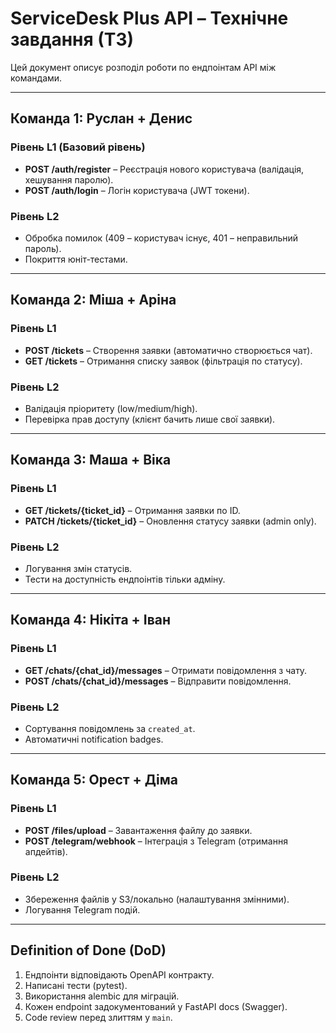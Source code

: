 
# ServiceDesk Plus API – Технічне завдання (ТЗ)

Цей документ описує розподіл роботи по ендпоінтам API між командами.

---

## Команда 1: Руслан + Денис
### Рівень L1 (Базовий рівень)
- **POST /auth/register** – Реєстрація нового користувача (валідація, хешування паролю).
- **POST /auth/login** – Логін користувача (JWT токени).

### Рівень L2
- Обробка помилок (409 – користувач існує, 401 – неправильний пароль).
- Покриття юніт-тестами.

---

## Команда 2: Міша + Аріна
### Рівень L1
- **POST /tickets** – Створення заявки (автоматично створюється чат).
- **GET /tickets** – Отримання списку заявок (фільтрація по статусу).

### Рівень L2
- Валідація пріоритету (low/medium/high).
- Перевірка прав доступу (клієнт бачить лише свої заявки).

---

## Команда 3: Маша + Віка
### Рівень L1
- **GET /tickets/{ticket_id}** – Отримання заявки по ID.
- **PATCH /tickets/{ticket_id}** – Оновлення статусу заявки (admin only).

### Рівень L2
- Логування змін статусів.
- Тести на доступність ендпоінтів тільки адміну.

---

## Команда 4: Нікіта + Іван
### Рівень L1
- **GET /chats/{chat_id}/messages** – Отримати повідомлення з чату.
- **POST /chats/{chat_id}/messages** – Відправити повідомлення.

### Рівень L2
- Сортування повідомлень за `created_at`.
- Автоматичні notification badges.

---

## Команда 5: Орест + Діма
### Рівень L1
- **POST /files/upload** – Завантаження файлу до заявки.
- **POST /telegram/webhook** – Інтеграція з Telegram (отримання апдейтів).

### Рівень L2
- Збереження файлів у S3/локально (налаштування змінними).
- Логування Telegram подій.

---

## Definition of Done (DoD)
1. Ендпоінти відповідають OpenAPI контракту.
2. Написані тести (pytest).
3. Використання alembic для міграцій.
4. Кожен endpoint задокументований у FastAPI docs (Swagger).
5. Code review перед злиттям у `main`.
